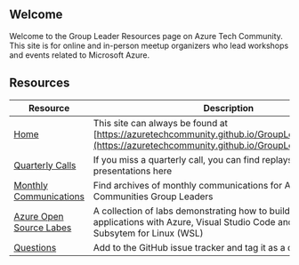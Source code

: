 ## Welcome

Welcome to the Group Leader Resources page on Azure Tech Community. 
This site is for online and in-person meetup organizers who lead workshops and events related to Microsoft Azure. 

## Resources

| Resource                                                                                                                 | Description                                                                                                                                |
| ----------------------------------------------------------------------------------------------------------------------- | ------------------------------------------------------------------------------------------------------------------------------------------ |
| [Home](https://azuretechcommunity.github.io/GroupLeaderResources/)                                                                                            | This site can always be found at [https://azuretechcommunity.github.io/GroupLeaderResources/](https://azuretechcommunity.github.io/GroupLeaderResources/)                                                              |
| [Quarterly Calls](https://github.com/AzureTechCommunity/GroupLeaderResources/tree/master/QuarterlyCalls)                                                                                   | If you miss a quarterly call, you can find replays and presentations here                                                                                     |
| [Monthly Communications](https://github.com/AzureTechCommunity/GroupLeaderResources/tree/master/MonthlyComms)                                                                                   | Find archives of monthly communications for Azure Tech Communities Group Leaders                                                                            |
| [Azure Open Source Labes](https://github.com/AzureTechCommunity/azure-opensource-labs)                                                                                   | A collection of labs demonstrating how to build Open Source applications with Azure, Visual Studio Code and the Windows Subsytem for Linux (WSL)                                                                           |
| [Questions](https://github.com/AzureTechCommunity/GroupLeaderResources/issues/new?assignees=&labels=&template=questions.md&title=)                                                                                   |  Add to the GitHub issue tracker and tag it as a question                                                                                                                 |
